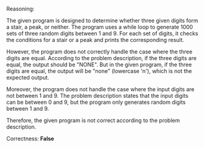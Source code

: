 Reasoning:

The given program is designed to determine whether three given digits form a stair, a peak, or neither. The program uses a while loop to generate 1000 sets of three random digits between 1 and 9. For each set of digits, it checks the conditions for a stair or a peak and prints the corresponding result.

However, the program does not correctly handle the case where the three digits are equal. According to the problem description, if the three digits are equal, the output should be "NONE". But in the given program, if the three digits are equal, the output will be "none" (lowercase 'n'), which is not the expected output.

Moreover, the program does not handle the case where the input digits are not between 1 and 9. The problem description states that the input digits can be between 0 and 9, but the program only generates random digits between 1 and 9.

Therefore, the given program is not correct according to the problem description.

Correctness: **False**